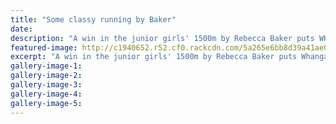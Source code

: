 ```yaml
---
title: "Some classy running by Baker"
date: 
description: "A win in the junior girls' 1500m by Rebecca Baker puts WHS in the frame at the NZ Secondary Schools champs in Hawkes Bay..."
featured-image: http://c1940652.r52.cf0.rackcdn.com/5a265e6bb8d39a41ae000099/Rebecca-Baker-winning-1500m-NZSS-athl-2-dec-2017.gif
excerpt: "A win in the junior girls' 1500m by Rebecca Baker puts Whanganui High School in the frame at the NZ Secondary Schools champs in Hawkes Bay over the weekend."
gallery-image-1: 
gallery-image-2: 
gallery-image-3: 
gallery-image-4: 
gallery-image-5: 
---
```

